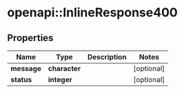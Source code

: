 # openapi::InlineResponse400

## Properties
Name | Type | Description | Notes
------------ | ------------- | ------------- | -------------
**message** | **character** |  | [optional] 
**status** | **integer** |  | [optional] 


